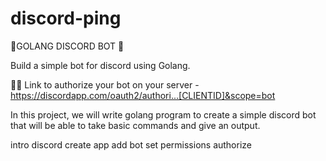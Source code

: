 # discord-ping

🤖GOLANG DISCORD BOT 🤖

Build a simple bot for discord using Golang.

🔗🔗 Link to authorize your bot on your server - https://discordapp.com/oauth2/authori...[CLIENTID]&scope=bot

In this project, we will write golang program to create a simple discord bot that will be able to take basic commands and give an output.

intro
discord create app
add bot
set permissions
authorize